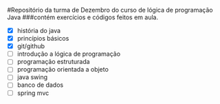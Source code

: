 #Repositório da turma de Dezembro do curso de lógica de programação Java
###contém exercícios e códigos feitos em aula.

- [x] história do java
- [x] princípios básicos
- [x] git/github
- [ ] introdução a lógica de programação
- [ ] programação estruturada
- [ ] programação orientada a objeto
- [ ] java swing
- [ ] banco de dados
- [ ] spring mvc
